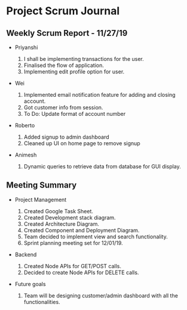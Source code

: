 # Project Scrum Journal
## Weekly Scrum Report - 11/27/19

* Priyanshi
  1. I shall be implementing transactions for the user.
  2. Finalised the flow of application.
  3. Implementing edit profile option for user.

* Wei
  1. Implemented email notification feature for adding and closing account.
  2. Got customer info from session.
  3. To Do: Update format of account number

* Roberto
  1. Added signup to admin dashboard
  2. Cleaned up UI on home page to remove signup

* Animesh
  1. Dynamic queries to retrieve data from database for GUI display.

## Meeting Summary

* Project Management
  1. Created Google Task Sheet.
  2. Created Development stack diagram.
  3. Created Architecture Diagram.
  4. Created Component and Deployment Diagram.
  5. Team decided to implement view and search functionality.
  6. Sprint planning meeting set for 12/01/19.
* Backend
  1. Created Node APIs for GET/POST calls.
  2. Decided to create Node APIs for DELETE calls.
  
* Future goals
  1. Team will be designing customer/admin dashboard with all the functionalities.
